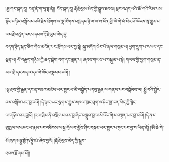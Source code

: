﻿  
།རྒྱ་གར་སྐད་དུ། བཛྲཱ་ནཾ་ཀ་སཱ་དྷ་ནཾ།། བོད་སྐད་དུ། རྡོ་རྗེ་ལུས་མེད་ཀྱི་སྒྲུབ་ཐབས། སྔར་བཤད་པའི་ཆོ་གའི་རིམ་པས་སྟོང་པ་ཉིད་བསྒོམས་པའི་རྗེས་ཐོགས་ལ་སྣ་ཚོགས་པདྨ་དང་ཉི་མ་ལ་ས་བོན་གྱི་ཡི་གེ་བཾ་སེར་པོ་ཡོངས་སུ་གྱུར་པ་ལས་རྗེ་བཙུན་འཇམ་དཔལ་རྡོ་རྗེ་ལུས་མེད་དུ་  
བདག་ཉིད་སྐད་ཅིག་གིས་མངོན་པར་རྫོགས་པར་བྱ་སྟེ། སྐུ་མདོག་སེར་པོ་ཞལ་གསུམ་པ། ཕྱག་དྲུག་པ་རལ་པ་དང་ལྡན་པ། ལོ་བརྒྱད་གཉིས་ཀྱི་ཆད་སྒེག་བག་དང་ལྡན་པ། ཞབས་གཡས་པ་བསྐུམ་པ་སྟེ། གཡས་ཀྱི་ཕྱག་གསུམ་ན་རལ་གྲི་དང་མདའ་དང་མེ་ལོང་བསྣམས་པའོ། །  
  
།ལྷ་རྫས་ཀྱི་རྒྱན་དང་ན་བཟའ་མཛེས་པར་གྱུར་པ་མི་བསྐྱོད་པ་དབུ་རྒྱན་ལ་གནས་པར་བསྒོམས་ལ། སྨྱོ་བའི་སྦྱོར་བས་བསྒོམ་པར་བྱ་བའོ། །དེ་ལྟར་ཡང་ལྕགས་ཀྱུས་མཁལ་ཁུང་ཕུག་ལ་ཤིང་མྱ་ངན་མེད་ཀྱི་སྙིང་  
ལ་གཏོལ་བར་བྱའོ། །རལ་གྲིས་ནི་བསྡིགས་པར་བྱ་ཞིང་བསྒྲུབ་བྱ་ལ་མེ་ལོང་གིས་བསྟན་པར་བྱ་བའོ། །དེ་ནས་ཨུཏྤལ་ལས་རྐང་པ་རྣམ་པར་བཅིངས་ལ་སྐྲ་གྲོལ་བ་མྱོས་ཤིང་བསྐམ་པར་གྱུར་པ་དྲང་པར་བྱ་བ་ཡིན་ནོ། །ཨོཾ་ཆེ་གེ་མོ་ཁུག་མཉྫུ་གྷོ་ཥ་ཧྲཱི་ཛཿ་ཞེས་བྱའོ། །རྡོ་རྗེ་ལུས་མེད་ཀྱི་སྒྲུབ་  
ཐབས་རྫོགས་སོ།།  
  
  
